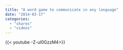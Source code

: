 ```yaml
---
title: "A word game to communicate in any language"
date: "2014-03-17"
categories:
  - "shares"
  - "videos"
---
```


<div style="width: 70vw;">{{< youtube -Z-ul0GzzM4>}}</div>
